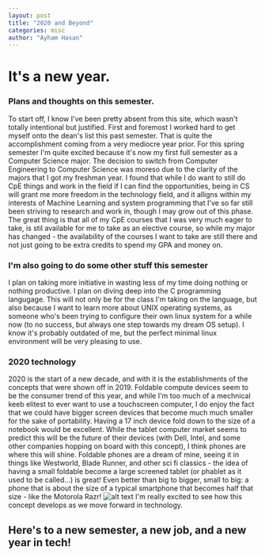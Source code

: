 ```yaml
---
layout: post
title: "2020 and Beyond"
categories: misc
author: "Ayham Hasan"
---
```

# It's a new year.
### Plans and thoughts on this semester.
  To start off, I know I've been pretty absent from this site, which wasn't totally intentional but justified. First and foremost I worked hard to get myself onto the dean's list this past semester. That is quite the accomplishment coming from a very mediocre year prior. For this spring semester I'm quite excited because it's now my first full semester as a Computer Science major. The decision to switch from Computer Engineering to Computer Science was moreso due to the clarity of the majors that I got my freshman year. I found that while I do want to still do CpE things and work in the field if I can find the opportunities, being in CS will grant me more freedom in the technology field, and it alligns within my interests of Machine Learning and system programming that I've so far still been striving to research and work in, though I may grow out of this phase. The great thing is that all of my CpE courses that I was very much eager to take, is stil available for me to take as an elective course, so while my major has changed - the availability of the courses I want to take are still there and not just going to be extra credits to spend my GPA and money on.
  
### I'm also going to do some other stuff this semester
  I plan on taking more initiative in wasting less of my time doing nothing or nothing productive. I plan on diving deep into the C programming langugage. This will not only be for the class I'm taking on the language, but also because I want to learn more about UNIX operating systems, as someone who's been trying to configure their own linux system for a while now (to no success, but always one step towards my dream OS setup). I know it's probably outdated of me, but the perfect minimal linux environment will be very pleasing to use.
  
### 2020 technology
  2020 is the start of a new decade, and with it is the establishments of the concepts that were shown off in 2019. Foldable compute devices seem to be the consumer trend of this year, and while I'm too much of a mechnical keeb elitest to ever want to use a touchscreen computer, I do enjoy the fact that we could have bigger screen devices that become much much smaller for the sake of portability. Having a 17 inch device fold down to the size of a notebook would be excellent. While the tablet computer market seems to predict this will be the future of their devices (with Dell, Intel, and some other companies hopping on board with this concept), I think phones are where this will shine. Foldable phones are a dream of mine, seeing it in things like Westworld, Blade Runner, and other sci fi classics - the idea of having a small foldable become a large screened tablet (or phablet as it used to be called...) is great! Even better than big to bigger, small to big: a phone that is about the size of a typical smartphone that becomes half that size - like the Motorola Razr!
![alt text](https://embedsocial.com/admin/story-media2/feed-media/17872/17872904806532420/image_0_large.jpeg "Hello Moto")
I'm really excited to see how this concept develops as we move forward in technology.

## Here's to a new semester, a new job, and a new year in tech!
